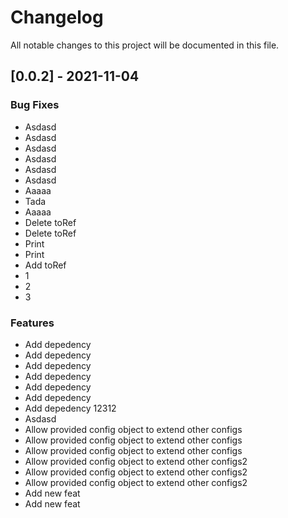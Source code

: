 # Changelog
All notable changes to this project will be documented in this file.

## [0.0.2] - 2021-11-04

### Bug Fixes

- Asdasd
- Asdasd
- Asdasd
- Asdasd
- Asdasd
- Asdasd
- Aaaaa
- Tada
- Aaaaa
- Delete toRef
- Delete toRef
- Print
- Print
- Add toRef
- 1
- 2
- 3

### Features

- Add depedency
- Add depedency
- Add depedency
- Add depedency
- Add depedency
- Add depedency
- Add depedency 12312
- Asdasd
- Allow provided config object to extend other configs
- Allow provided config object to extend other configs
- Allow provided config object to extend other configs
- Allow provided config object to extend other configs2
- Allow provided config object to extend other configs2
- Allow provided config object to extend other configs2
- Add new feat
- Add new feat

<!-- generated by git-cliff -->
